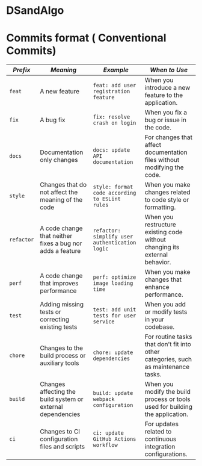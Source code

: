 # DSandAlgo
# Commits format ( Conventional Commits)
| *Prefix* | *Meaning*                                           | *Example*                                     | *When to Use*                                                                 |
|------------|-------------------------------------------------------|-------------------------------------------------|----------------------------------------------------------------------------------|
| `feat`     | A new feature                                         | `feat: add user registration feature`           | When you introduce a new feature to the application.                           |
| `fix`      | A bug fix                                            | `fix: resolve crash on login`                   | When you fix a bug or issue in the code.                                       |
| `docs`     | Documentation only changes                            | `docs: update API documentation`                | For changes that affect documentation files without modifying the code.        |
| `style`    | Changes that do not affect the meaning of the code   | `style: format code according to ESLint rules`  | When you make changes related to code style or formatting.                     |
| `refactor` | A code change that neither fixes a bug nor adds a feature | `refactor: simplify user authentication logic`  | When you restructure existing code without changing its external behavior.      |
| `perf`     | A code change that improves performance               | `perf: optimize image loading time`             | When you make changes that enhance performance.                                 |
| `test`     | Adding missing tests or correcting existing tests     | `test: add unit tests for user service`         | When you add or modify tests in your codebase.                                 |
| `chore`    | Changes to the build process or auxiliary tools      | `chore: update dependencies`                     | For routine tasks that don’t fit into other categories, such as maintenance tasks. |
| `build`    | Changes affecting the build system or external dependencies  | `build: update webpack configuration`            | When you modify the build process or tools used for building the application.   |
| `ci`       | Changes to CI configuration files and scripts        | `ci: update GitHub Actions workflow`            | For updates related to continuous integration configurations.                  |